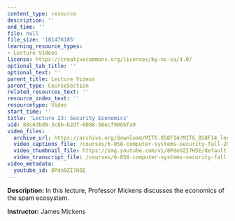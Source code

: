 ```yaml
---
content_type: resource
description: ''
end_time: ''
file: null
file_size: '181476185'
learning_resource_types:
- Lecture Videos
license: https://creativecommons.org/licenses/by-nc-sa/4.0/
optional_tab_title: ''
optional_text: ''
parent_title: Lecture Videos
parent_type: CourseSection
related_resources_text: ''
resource_index_text: ''
resourcetype: Video
start_time: ''
title: 'Lecture 23: Security Economics'
uid: 88c63bd9-3c8b-b2df-0088-58ecf906bfa9
video_files:
  archive_url: https://archive.org/download/MIT6.858F14/MIT6_858F14_lec23_300k.mp4
  video_captions_file: /courses/6-858-computer-systems-security-fall-2014/e7c1514e3f1d53fbace083e4deda98b3_8PdnOZI7H5E.vtt
  video_thumbnail_file: https://img.youtube.com/vi/8PdnOZI7H5E/default.jpg
  video_transcript_file: /courses/6-858-computer-systems-security-fall-2014/0f0ce640d783ae03aeab808dec4e15ed_8PdnOZI7H5E.pdf
video_metadata:
  youtube_id: 8PdnOZI7H5E
---
```


**Description:** In this lecture, Professor Mickens discusses the economics of the spam ecosystem.

**Instructor:** James Mickens

